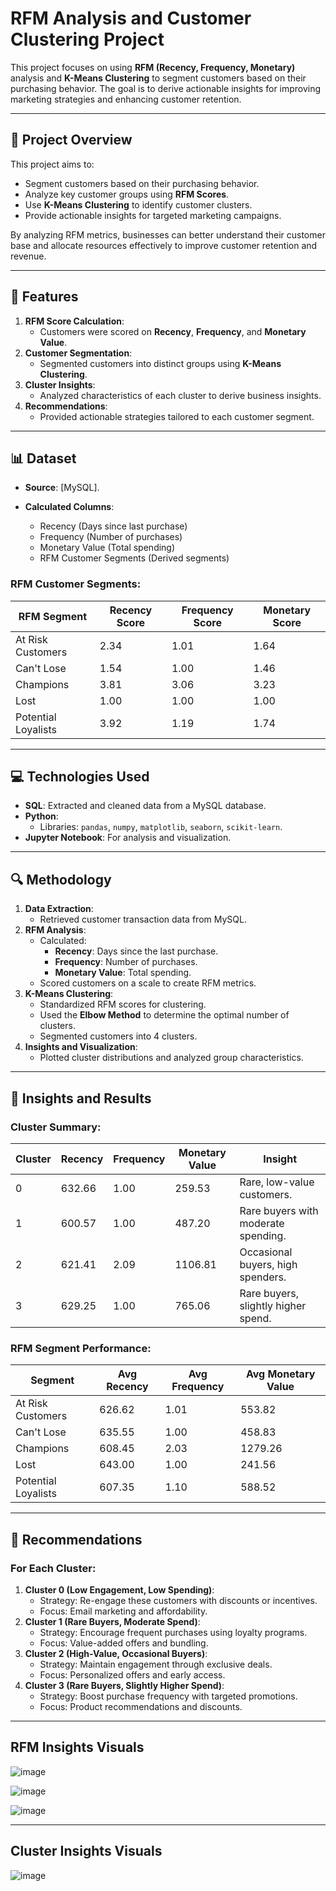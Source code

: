 # RFM Analysis and Customer Clustering Project

This project focuses on using **RFM (Recency, Frequency, Monetary)** analysis and **K-Means Clustering** to segment customers based on their purchasing behavior. 
The goal is to derive actionable insights for improving marketing strategies and enhancing customer retention.

---

## 📌 Project Overview
This project aims to:
- Segment customers based on their purchasing behavior.
- Analyze key customer groups using **RFM Scores**.
- Use **K-Means Clustering** to identify customer clusters.
- Provide actionable insights for targeted marketing campaigns.

By analyzing RFM metrics, businesses can better understand their customer base and allocate resources effectively to improve customer retention and revenue.

---

## 🌟 Features
1. **RFM Score Calculation**:
   - Customers were scored on **Recency**, **Frequency**, and **Monetary Value**.
2. **Customer Segmentation**:
   - Segmented customers into distinct groups using **K-Means Clustering**.
3. **Cluster Insights**:
   - Analyzed characteristics of each cluster to derive business insights.
4. **Recommendations**:
   - Provided actionable strategies tailored to each customer segment.

---

## 📊 Dataset
- **Source**: [MySQL].
- **Calculated Columns**:
  
  - Recency (Days since last purchase)
  - Frequency (Number of purchases)
  - Monetary Value (Total spending)
  - RFM Customer Segments (Derived segments)

### RFM Customer Segments:
| RFM Segment            | Recency Score | Frequency Score | Monetary Score |
|-------------------------|---------------|-----------------|----------------|
| At Risk Customers       | 2.34          | 1.01            | 1.64           |
| Can't Lose              | 1.54          | 1.00            | 1.46           |
| Champions               | 3.81          | 3.06            | 3.23           |
| Lost                    | 1.00          | 1.00            | 1.00           |
| Potential Loyalists     | 3.92          | 1.19            | 1.74           |

---

## 💻 Technologies Used
- **SQL**: Extracted and cleaned data from a MySQL database.
- **Python**:
  - Libraries: `pandas`, `numpy`, `matplotlib`, `seaborn`, `scikit-learn`.
- **Jupyter Notebook**: For analysis and visualization.

---

## 🔍 Methodology
1. **Data Extraction**:
   - Retrieved customer transaction data from MySQL.
2. **RFM Analysis**:
   - Calculated:
     - **Recency**: Days since the last purchase.
     - **Frequency**: Number of purchases.
     - **Monetary Value**: Total spending.
   - Scored customers on a scale to create RFM metrics.
3. **K-Means Clustering**:
   - Standardized RFM scores for clustering.
   - Used the **Elbow Method** to determine the optimal number of clusters.
   - Segmented customers into 4 clusters.
4. **Insights and Visualization**:
   - Plotted cluster distributions and analyzed group characteristics.

---

## 🔎 Insights and Results
### Cluster Summary:
| Cluster | Recency | Frequency | Monetary Value | Insight                              |
|---------|---------|-----------|----------------|--------------------------------------|
| 0       | 632.66  | 1.00      | 259.53         | Rare, low-value customers.           |
| 1       | 600.57  | 1.00      | 487.20         | Rare buyers with moderate spending.  |
| 2       | 621.41  | 2.09      | 1106.81        | Occasional buyers, high spenders.    |
| 3       | 629.25  | 1.00      | 765.06         | Rare buyers, slightly higher spend.  |

### RFM Segment Performance:
| Segment                 | Avg Recency | Avg Frequency | Avg Monetary Value |
|-------------------------|-------------|---------------|---------------------|
| At Risk Customers       | 626.62      | 1.01          | 553.82              |
| Can't Lose              | 635.55      | 1.00          | 458.83              |
| Champions               | 608.45      | 2.03          | 1279.26             |
| Lost                    | 643.00      | 1.00          | 241.56              |
| Potential Loyalists     | 607.35      | 1.10          | 588.52              |

---

## 🎯 Recommendations
### For Each Cluster:
1. **Cluster 0 (Low Engagement, Low Spending)**:
   - Strategy: Re-engage these customers with discounts or incentives.
   - Focus: Email marketing and affordability.
2. **Cluster 1 (Rare Buyers, Moderate Spend)**:
   - Strategy: Encourage frequent purchases using loyalty programs.
   - Focus: Value-added offers and bundling.
3. **Cluster 2 (High-Value, Occasional Buyers)**:
   - Strategy: Maintain engagement through exclusive deals.
   - Focus: Personalized offers and early access.
4. **Cluster 3 (Rare Buyers, Slightly Higher Spend)**:
   - Strategy: Boost purchase frequency with targeted promotions.
   - Focus: Product recommendations and discounts.

---

## RFM Insights Visuals

![image]()

![image]()

![image]()

---

## Cluster Insights Visuals

![image]()

